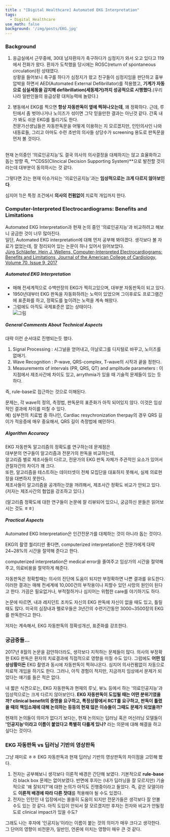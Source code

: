 ```yaml
---
title : "[Digital Healthcare] Automated EKG Interpretation"
tags:
  - Digital Healthcare
use_math: false
background: '/img/posts/EKG.jpg'
---
```


### Background
1) 응급실에서 근무중에, 30대 남자환자가 축구하다가 심정지가 와서 오고 있다고 119에서 전화가 왔다. 환자가 도착했을 당시에는 ROSC(return of spontaneous circulation)된 상태였다.  
상황을 들어보니 축구를 하다가 심정지가 왔고 친구들이 심정지임을 판단하고 흉부압박을 하면서 AED(Automated External Defibrillator)를 적용했고, **기계가 자동으로 심실세동을 감지해 defibrillation(세동제거)까지 성공적으로 시행했다.**(우리나라 일반인들의 응급상황 대처능력에 놀랐다.)  
  
2) 병동에서 EKG를 찍으면 **항상 자동판독이 옆에 찍혀나오는데**, 꽤 정확하다. 근데, 루틴에서 좀 벗어나거나 노이즈가 섞이면 그닥 믿을만한 결과는 아닌것 같다. 간혹 내가 봐도 쉬운 EKG를 틀리기도 한다.  
전문가선생님들은 자동판독문을 어떻게 이용하는 지 모르겠지만, 인턴의사인 나와 내동료들, 그리고 아마도 수련 초반의 의사들 상당수가 screening 용도로 판독문을 먼저 볼 것이다.
  
<br>  
현재 논의중인 '의료인공지능'도 결국 의사의 의사결정을 대체하지는 않고 효율화하고 돕는 방향 즉, **CDSS(Clincical Decision Supporting System)**으로 발전할 것이라는데 대부분이 동의하시는 것 같다.  
  
그렇다면 2)는 현재 이슈가되는 '의료인공지능'과는 **임상적으로는 크게 다르지 않아보인다**.  

심지어 1)은 특정 조건에서 **의사의 컨펌없이** 치료적 개입까지 한다.  
  
  
### Computer-Interpreted Electrocardiograms: Benefits and Limitations
Automated EKG Interpretation과 현재 논의 중인 '의료인공지능'과 비교하려고 해보니 궁금한 것이 너무 많아진다.  
일단, Automated EKG interpretation에 대해 먼저 공부해 봐야겠다. 생각보다 볼 자료가 없었는데, 잘 정리되어 있는 논문이 하나 있어서 읽어보았다.    
[Jürg Schläpfer, Hein J. Wellens,
Computer-Interpreted Electrocardiograms: Benefits and Limitations,
Journal of the American College of Cardiology,
Volume 70, Issue 9,
2017](https://www.sciencedirect.com/science/article/pii/S0735109717387946#bib22)
##### Automated EKG Interpretation
 - 매해 전세계적으로 수백만장의 EKG가 찍히고있으며, 대부분 자동판독이 되고 있다.  
 - 1950년대부터 EKG 판독을 자동화하려는 노력이 있었으며 그이후로도 프로그램간에 표준화를 하고, 정확도를 높이려는 노력을 계속 해왔다.  
 - 그럼에도 아직도 국제표준은 없는 상태이다.  
 ![그림](https://ars.els-cdn.com/content/image/1-s2.0-S0735109717387946-gr5.jpg)
 
##### General Comments About Technical Aspects
대략 이런 순서대로 진행되는듯 했다.
 1. Signal Processing : 시그널을 얻어내고, 아날로그를 디지털로 바꾸고, 노이즈를 없애기.  
 2. Wave Recognition : P-wave, QRS-complex, T-wave의 시작과 끝을 정한다.  
 3. Measurements of intervals (PR, QRS, QT) and amplitude parameters : 이 지점에서 제조사간에 차이도 있고, arrythmia가 있을 때 기술적 문제들이 있는 듯 하다.  
 
 즉, rule-base로 접근하는 것으로 이해된다.  
   
 문제는, 각 wave의 정의, 측정법, 판독문의 표준화가 아직 되어있지 않다. 이것은 임상적인 결과에 차이를 미칠 수 있다.  
 예) 심부전의 치료법 중 하나인, Cardiac resychronization therpay의 경우 QRS 길이가 적응증에 매우 중요해서, QRS 길이 측정법에 예민하다.  
 
##### Algorithm Accuracy
EKG 자동판독 알고리즘의 정확도를 연구하는데 문제점은  
대부분의 연구들이 알고리즘과 전문가의 판독을 비교하는데,  
알고리즘 별로 제조사들이 다르고, 전문가의 EKG 판독 자체가 주관적인 요소가 있어서 관찰자간의 차이가 꽤 크다.  
또한, 알고리즘을 테스트하는 데이터셋이 전체 모집단을 대표하지 못해서, 실제 의료현장을 대변하지 못한다.  
제조사들이 알고리즘을 공개하는것을 꺼려해서, 제조사간 정확도 비교가 안되고 있다.(저자는 제조사간의 협업을 강조하고 있다.)  
  
(알고리즘 정확도에 대한 연구들이 논문에 잘 리뷰되어 있으니, 궁금하신 분들은 읽어보시는 것도 ㅎㅎ)  

##### Practical Aspects
Automated EKG Interpretation은 인간전문가를 대체하는 것이 아니라 돕는 것이다.

EKG의 촬영 퀄리티만 좋다면, computerized interpretation은 전문가에게 대략 24~28%의 시간을 절약해 준다고 한다.  

computerized interpretation은 medical error을 줄여주고 임상가의 시간을 절약해주고, 의료비용을 절약하게 해준다.   

자동판독은 정확할때는 의사의 진단에 도움이 되지만 부정확하면 나쁜 결과를 유도한다. 이러한 결과는 매해 전세계에 10,000건의 부작용이나 피할수 있던 사망의 원인이 된다고 한다. 가끔은 필요없거나, 부적절하거나 심지어는 위험한 care를 야기하기도 하다.  

논문에 따르면, 내과 레지던트 조차도 자신의 EKG 판독에 자신이 없을 때도 있고, 틀릴때도 많다. 미국의 심장내과 펠로우들은 3년간의 수련기간동안 3000~3500장의 EKG를 판독한다고 한다.  

저자는 계속해서, EKG 자동판독의 정확성개선, 표준화를 강조한다.  


  
### 궁금증들...
2017년 8월의 논문을 감안하더라도, 생각보다 지적하는 문제들이 많다. 의사의 부정확한 EKG 판독은 환자의 치료결과에 직접적으로 영향을 미칠 수도 있다. 그럼에도 **어떤 임상상황이든** EKG 촬영과 동시에 자동판독이 찍혀나온다. 심지어 의사컨펌없이 자동으로 치료적 개입을 하기도 한다. 그러나, 아직 경험이 적지만, 지금까지 임상에서 문제가 되었다는 얘기를 들은 적은 없다.  
  
내 짧은 식견으로는, EKG 자동판독과 현재의 루닛, 뷰노 등에서 하는 '의료인공지능'과 임상적으로는 크게 다르지 않아보인다. **EKG 자동판독이 도입될 때는 어떤 분위기였을까? clinical benefit의 증명을 요구하고, 특정상황에서 RCT를 요구하고, 판독이 틀렸을 때의 책임소재에 대해 논의하는 등등의 현재 많은 이슈들이 그때도 문제가 되었을까?**  
  
현재의 논의들이 의미가 없다기 보다는, 현재 논의되는 딥러닝 혹은 머신러닝 모델들이 **'인공지능'이라고 이름이 붙었다고 특별히 다를게 있나?** 라는 의문에 대해 해결을 하고 싶다는 것이다.  

### EKG 자동판독 vs 딥러닝 기반의 영상판독
그냥 재미로 ㅎㅎ EKG 자동판독과 현재 딥러닝 기반의 영상판독의 차이점을 고민해 봤다.  
  
1) 전자는 공부해보니 생각보다 이론적 배경은 간단해 보였다. 기본적으로 **rule-base**라 black box 문제는 없어보였다. 반면에 후자는 (내가 딥러닝을 잘 모르지만) 기술적으로 '왜 잘되지?'에 대한 논의가 아직도 진행중이라고 들었다. 즉, 같은 모델이라도 **이론적 배경에 따라 다른 잣대**를 적용해야 될 수도 있겠다.  
2) 전자는 인턴인 내 입장에서는 쏠쏠히 도움이 되지만 전문가들은 생각보다 잘 안볼 수도 있는 것 같다. 아직 도입이 안되서 잘 모르겠지만 후자는 전자와 비교가 안될정도로 clinical impact가 있을 수도?
  
그래도 나는 후자에 '인공지능'이라는 이름이 붙는 것의 의미가 매우 크다고 생각한다. 그 단어의 영향이 비전문가, 일반인, 언론에 미치는 영향이 매우 큰 것 같다.
